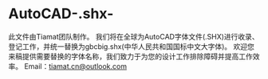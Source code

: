 # AutoCAD-.shx-
此文件由Tiamat团队制作。 
我们将在全球为AutoCAD字体文件(.SHX)进行收录、登记工作，并统一替换为gbcbig.shx(中华人民共和国国标中文大字体)。 
欢迎您来稿提供需要替换的字体名称，我们致力于为您的设计工作排除障碍并提高工作效率。 
Email：tiamat.cn@outlook.com
